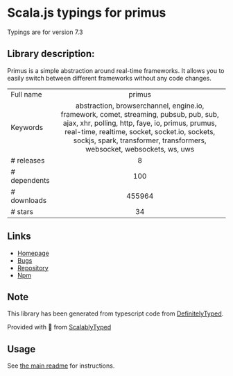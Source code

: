 
# Scala.js typings for primus

Typings are for version 7.3

## Library description:
Primus is a simple abstraction around real-time frameworks. It allows you to easily switch between different frameworks without any code changes.

|                    |                 |
| ------------------ | :-------------: |
| Full name          | primus |
| Keywords           | abstraction, browserchannel, engine.io, framework, comet, streaming, pubsub, pub, sub, ajax, xhr, polling, http, faye, io, primus, prumus, real-time, realtime, socket, socket.io, sockets, sockjs, spark, transformer, transformers, websocket, websockets, ws, uws |
| # releases         | 8 |
| # dependents       | 100 |
| # downloads        | 455964 |
| # stars            | 34 |

## Links
- [Homepage](https://github.com/primus/primus#readme)
- [Bugs](https://github.com/primus/primus/issues)
- [Repository](https://github.com/primus/primus)
- [Npm](https://www.npmjs.com/package/primus)
    


## Note
This library has been generated from typescript code from [DefinitelyTyped](https://definitelytyped.org).

Provided with :purple_heart: from [ScalablyTyped](https://github.com/oyvindberg/ScalablyTyped)

## Usage
See [the main readme](../../readme.md) for instructions.


